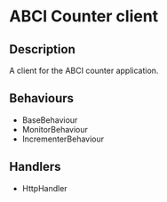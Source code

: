 # ABCI Counter client

## Description

A client for the ABCI counter application. 

## Behaviours

- BaseBehaviour
- MonitorBehaviour
- IncrementerBehaviour

## Handlers

- HttpHandler